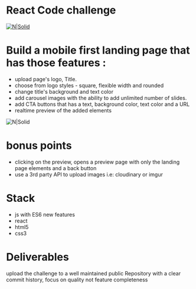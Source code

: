 # React Code challenge

[![N|Solid](https://res.cloudinary.com/appgain/image/upload/v1534373384/appgain/logo.png)](https://appgain.io)

# Build a mobile first landing page that has those features :

- upload page's logo, Title.
- choose from logo styles - square, flexible width and rounded
- change title's background and text color
- add carousel images with the ability to add unlimited number of slides.
- add CTA buttons that has a text, background color, text color and a URL
- realtime preview of the added elements

![N|Solid](https://res.cloudinary.com/appgain/image/upload/v1534373393/appgain/Untitled_Diagram-2.png)

# bonus points

- clicking on the preview, opens a preview page with only the landing page elements and a back button
- use a 3rd party API to upload images i.e: cloudinary or imgur

# Stack

- js with ES6 new features
- react
- html5
- css3

# Deliverables

upload the challenge to a well maintained public Repository with a clear commit history, focus on quality not feature completeness
